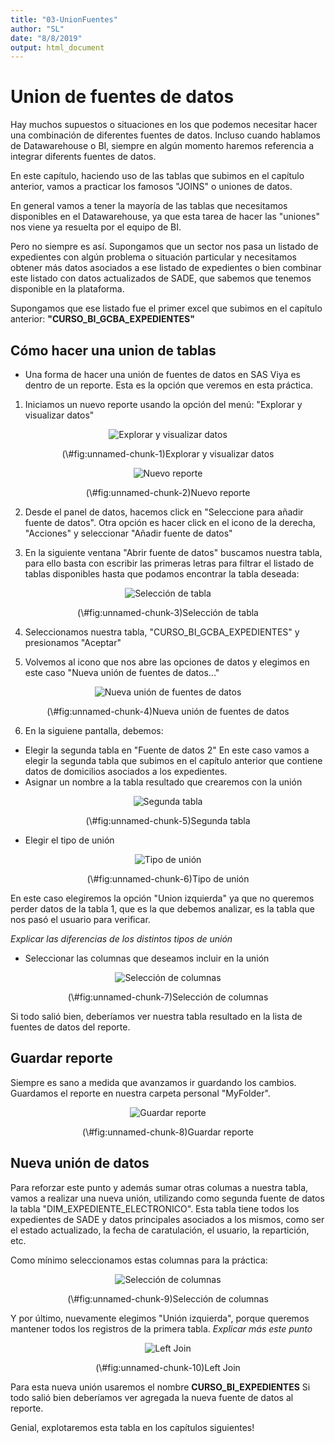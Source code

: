```yaml
---
title: "03-UnionFuentes"
author: "SL"
date: "8/8/2019"
output: html_document
---
```


# Union de fuentes de datos

Hay muchos supuestos o situaciones en los que podemos necesitar hacer una combinación de diferentes fuentes de datos. Incluso cuando hablamos de Datawarehouse o BI, siempre en algún momento haremos referencia a integrar diferents fuentes de datos.

En este capítulo, haciendo uso de las tablas que subimos en el capítulo anterior, vamos a practicar los famosos "JOINS" o uniones de datos.

En general vamos a tener la mayoría de las tablas que necesitamos disponibles en el Datawarehouse, ya que esta tarea de hacer las "uniones" nos viene ya resuelta por el equipo de BI. 

Pero no siempre es así. Supongamos que un sector nos pasa un listado de expedientes con algún problema o situación particular y necesitamos obtener más datos asociados a ese listado de expedientes o bien combinar este listado con datos actualizados de SADE, que sabemos que tenemos disponible en la plataforma.

Supongamos que ese listado fue el primer excel que subimos en el capítulo anterior: <b>"CURSO_BI_GCBA_EXPEDIENTES"</b>


## Cómo hacer una union de tablas

* Una forma de hacer una unión de fuentes de datos en SAS Viya es dentro de un reporte. Esta es la opción que veremos en esta práctica.

1. Iniciamos un nuevo reporte usando la opción del menú: "Explorar y visualizar datos"

<div class="figure" style="text-align: center">
<img src="./imagenes/cap3_union_1_nuevo_report.png" alt="Explorar y visualizar datos"  />
<p class="caption">(\#fig:unnamed-chunk-1)Explorar y visualizar datos</p>
</div>

<div class="figure" style="text-align: center">
<img src="./imagenes/cap3_union_2.png" alt="Nuevo reporte"  />
<p class="caption">(\#fig:unnamed-chunk-2)Nuevo reporte</p>
</div>

2. Desde el panel de datos, hacemos click en "Seleccione para añadir fuente de datos".
Otra opción es hacer click en el icono de la derecha, "Acciones" y seleccionar "Añadir fuente de datos"

3. En la siguiente ventana "Abrir fuente de datos" buscamos nuestra tabla, para ello basta con escribir las primeras letras para filtrar el listado de tablas disponibles hasta que podamos encontrar la tabla deseada:

<div class="figure" style="text-align: center">
<img src="./imagenes/cap3_union_3.png" alt="Selección de tabla"  />
<p class="caption">(\#fig:unnamed-chunk-3)Selección de tabla</p>
</div>

4. Seleccionamos nuestra tabla, "CURSO_BI_GCBA_EXPEDIENTES" y presionamos "Aceptar"

5. Volvemos al icono que nos abre las opciones de datos y elegimos en este caso "Nueva unión de fuentes de datos..."

<div class="figure" style="text-align: center">
<img src="./imagenes/cap3_union_5bis.png" alt="Nueva unión de fuentes de datos"  />
<p class="caption">(\#fig:unnamed-chunk-4)Nueva unión de fuentes de datos</p>
</div>

6. En la siguiene pantalla, debemos:
* Elegir la segunda tabla en "Fuente de datos 2"
  En este caso vamos a elegir la segunda tabla que subimos en el capítulo anterior que contiene datos de domicilios asociados a los expedientes.
* Asignar un nombre a la tabla resultado que crearemos con la unión

<div class="figure" style="text-align: center">
<img src="./imagenes/cap3_union_6.png" alt="Segunda tabla"  />
<p class="caption">(\#fig:unnamed-chunk-5)Segunda tabla</p>
</div>


* Elegir el tipo de unión

<div class="figure" style="text-align: center">
<img src="./imagenes/cap3_union_8_tipo_union.png" alt="Tipo de unión"  />
<p class="caption">(\#fig:unnamed-chunk-6)Tipo de unión</p>
</div>
En este caso elegiremos la opción "Union izquierda" ya que no queremos perder datos de la tabla 1, que es la que debemos analizar, es la tabla que nos pasó el usuario para verificar.

<i>Explicar las diferencias de los distintos tipos de unión</i>


* Seleccionar las columnas que deseamos incluir en la unión

<div class="figure" style="text-align: center">
<img src="./imagenes/cap3_union_9_sel_columnas.png" alt="Selección de columnas"  />
<p class="caption">(\#fig:unnamed-chunk-7)Selección de columnas</p>
</div>

Si todo salió bien, deberíamos ver nuestra tabla resultado en la lista de fuentes de datos del reporte.


## Guardar reporte

Siempre es sano a medida que avanzamos ir guardando los cambios.
Guardamos el reporte en  nuestra carpeta personal "MyFolder".

<div class="figure" style="text-align: center">
<img src="./imagenes/cap3_union_10_Guardar_Reporte.png" alt="Guardar reporte"  />
<p class="caption">(\#fig:unnamed-chunk-8)Guardar reporte</p>
</div>

## Nueva unión de datos

Para reforzar este punto y además sumar otras columas a nuestra tabla, vamos a realizar una nueva unión, utilizando como segunda fuente de datos la tabla "DIM_EXPEDIENTE_ELECTRONICO". Esta tabla tiene todos los expedientes de SADE y datos principales asociados a los mismos, como ser el estado actualizado, la fecha de caratulación, el usuario, la repartición, etc.

Como mínimo seleccionamos estas columnas para la práctica:

<div class="figure" style="text-align: center">
<img src="./imagenes/cap3_union_11_union_con_dim_sel_columns.png" alt="Selección de columnas"  />
<p class="caption">(\#fig:unnamed-chunk-9)Selección de columnas</p>
</div>

Y por último, nuevamente elegimos "Unión izquierda", porque queremos mantener todos los registros de la primera tabla.
<i>Explicar más este punto</i>

<div class="figure" style="text-align: center">
<img src="./imagenes/cap3_union_12_left_join.png" alt="Left Join"  />
<p class="caption">(\#fig:unnamed-chunk-10)Left Join</p>
</div>

Para esta nueva unión usaremos el nombre <b>CURSO_BI_EXPEDIENTES</b>
Si todo salió bien deberíamos ver agregada la nueva fuente de datos al reporte.

Genial, explotaremos esta tabla en los capítulos siguientes!


